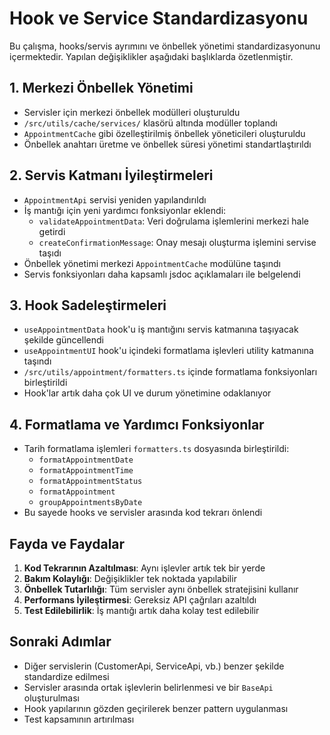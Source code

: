 # Hook ve Service Standardizasyonu

Bu çalışma, hooks/servis ayrımını ve önbellek yönetimi standardizasyonunu içermektedir. Yapılan değişiklikler aşağıdaki başlıklarda özetlenmiştir.

## 1. Merkezi Önbellek Yönetimi

- Servisler için merkezi önbellek modülleri oluşturuldu
- `/src/utils/cache/services/` klasörü altında modüller toplandı
- `AppointmentCache` gibi özelleştirilmiş önbellek yöneticileri oluşturuldu
- Önbellek anahtarı üretme ve önbellek süresi yönetimi standartlaştırıldı

## 2. Servis Katmanı İyileştirmeleri

- `AppointmentApi` servisi yeniden yapılandırıldı
- İş mantığı için yeni yardımcı fonksiyonlar eklendi:
  - `validateAppointmentData`: Veri doğrulama işlemlerini merkezi hale getirdi
  - `createConfirmationMessage`: Onay mesajı oluşturma işlemini servise taşıdı
- Önbellek yönetimi merkezi `AppointmentCache` modülüne taşındı
- Servis fonksiyonları daha kapsamlı jsdoc açıklamaları ile belgelendi

## 3. Hook Sadeleştirmeleri

- `useAppointmentData` hook'u iş mantığını servis katmanına taşıyacak şekilde güncellendi
- `useAppointmentUI` hook'u içindeki formatlama işlevleri utility katmanına taşındı
- `/src/utils/appointment/formatters.ts` içinde formatlama fonksiyonları birleştirildi
- Hook'lar artık daha çok UI ve durum yönetimine odaklanıyor

## 4. Formatlama ve Yardımcı Fonksiyonlar

- Tarih formatlama işlemleri `formatters.ts` dosyasında birleştirildi:
  - `formatAppointmentDate`
  - `formatAppointmentTime`
  - `formatAppointmentStatus`
  - `formatAppointment`
  - `groupAppointmentsByDate`
- Bu sayede hooks ve servisler arasında kod tekrarı önlendi

## Fayda ve Faydalar

1. **Kod Tekrarının Azaltılması**: Aynı işlevler artık tek bir yerde
2. **Bakım Kolaylığı**: Değişiklikler tek noktada yapılabilir 
3. **Önbellek Tutarlılığı**: Tüm servisler aynı önbellek stratejisini kullanır
4. **Performans İyileştirmesi**: Gereksiz API çağrıları azaltıldı
5. **Test Edilebilirlik**: İş mantığı artık daha kolay test edilebilir

## Sonraki Adımlar

- Diğer servislerin (CustomerApi, ServiceApi, vb.) benzer şekilde standardize edilmesi
- Servisler arasında ortak işlevlerin belirlenmesi ve bir `BaseApi` oluşturulması
- Hook yapılarının gözden geçirilerek benzer pattern uygulanması
- Test kapsamının artırılması
